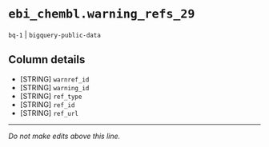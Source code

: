 # `ebi_chembl.warning_refs_29`
`bq-1` | `bigquery-public-data`

## Column details
* [STRING]    `warnref_id`
* [STRING]    `warning_id`
* [STRING]    `ref_type`
* [STRING]    `ref_id`
* [STRING]    `ref_url`

-------------------------------------------------------------------------------
*Do not make edits above this line.*
